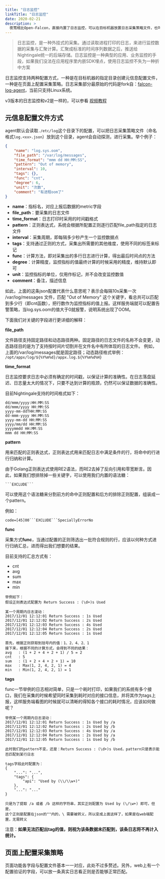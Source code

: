 ```yaml
---
title: "日志监控"
linkTitle: "日志监控"
date: 2020-02-21
description: >
  夜莺相比Open-Falcon，直接内置了日志监控，可以在目标机器放置日志采集策略文件，也可以在页面上配置日志采集策略
---
```


> 日志监控，是一种外挂式的采集。通过读取进程打印的日志，来进行监控数据的采集与汇聚计算。汇聚成标准的时间序列数据之后，推送给Nightingale统一的后端存储。日志监控是一种典型的应用、业务监控的手段，如果我们没法在应用程序里内嵌SDK埋点，使用日志监控不失为一种折中方案

日志监控支持两种配置方式，一种是在目标机器的指定目录创建元信息配置文件，一种是在页面上配置采集策略。日志采集部分最原始的代码是fork自：[falcon-log-agent](https://github.com/didi/falcon-log-agent)，当前只支持Linux系统。

v3版本的日志监控和v2是一样的，可以参看 [视频教程](https://www.bilibili.com/video/BV13z411q7in/)

## 元信息配置文件方式

agent默认会读取`./etc/log`这个目录下的配置，可以把日志采集策略文件（命名格式`log.<xx>.json`）放到这个目录，agent会自动探测，进行采集。举个例子：

```json
{
    "name": "log.sys.oom",
    "file_path": "/var/log/messages",
    "time_format": "mmm dd HH:MM:SS",
    "pattern": "Out of memory",
    "interval": 10,
    "tags": {},
    "func": "cnt",
    "degree": 6,
    "unit": "次数",
    "comment": "有进程oom了"
}
```

- **name**：指标名，对应上报后数据的metric字段
- **file_path**：要采集的日志文件
- **time_format**：日志打印时采用的时间戳格式
- **pattern**：正则表达式，系统会根据所配置正则逐行匹配file_path指定的日志文件
- **interval**：采集周期，即每隔多少秒产生一个监控数据点
- **tags**：支持通过正则的方式，采集出所需要的其他维度，使用不同的标签来标记
- **func**：计算方法，即对采集出的多行日志进行计算，得出最后时间点的方法
- **degree**：计算精度，监控指标的值最终计算的时候采用的精度，维持默认即可
- **unit**：监控指标的单位，仅用作标记，并不会改变监控数值
- **comment**：备注，描述信息

如此，上面的这条json配置代表什么意思呢？表示会每隔10s采集一次 /var/log/messages 文件，匹配 "Out of Memory" 这个关键字，看总共可以匹配到多少行（即cnt函数），把行数作为监控指标的值上报。这样服务端就可以配置告警策略，当log.sys.oom的值大于0就报警，说明系统出现了OOM。

下面我们对关键的字段进行更详细的解释：

**file_path**

文件路径支持固定路径和动态路径两种。固定路径的日志文件的名称不会变更，动态路径目的是为了支持按时间片切割并在文件名中有所体现的日志文件。
例如，上面的/var/log/messages就是固定路径；动态路径格式举例： `/opt/appx/log/${%Y%m%d}/appx.log.${%Y%m%d%H}`

**time_format**

日志监控要求日志中必须有确定的时间戳，以保证计算的准确性。在日志落盘延迟、日志量太大的情况下，只要不达到计算的瓶颈，仍然可以保证数据的准确性。

目前Nightingale支持的时间格式如下：

```
dd/mmm/yyyy:HH:MM:SS
dd/mmm/yyyy HH:MM:SS
yyyy-mm-ddTHH:MM:SS
dd-mmm-yyyy HH:MM:SS
yyyy-mm-dd HH:MM:SS
yyyy/mm/dd HH:MM:SS
yyyymmdd HH:MM:SS
mmm dd HH:MM:SS
```

**pattern**

用来匹配的正则表达式，正则表达式用来匹配日志中满足条件的行，将命中的行进行归纳和计算。

由于Golang正则表达式使用RE2语法，而RE2去掉了反向引用和零宽断言。因此，如果我们想排除掉一些关键字，可以使用我们内置的语法糖： 

```
```EXCLUDE```
```

可以使用这个语法糖来分割前方的命中正则配置和后方的排除正则配置，组装成一个pattern。

例如：

```
code=[45]00```EXCLUDE```SpeciallyErrorNo
```

**func**

采集方式**func**，当通过配置的正则筛选出一批符合规则的行，应该以何种方式进行归纳汇总，进而得出我们想要的结果。

目前支持的汇总方式有：

- cnt
- avg
- sum
- max
- min

```
举例如下：
假设正则表达式配置为 Return Success : (\d+)s Used
 
某一个周期内日志滚动：
2017/12/01 12:12:01 Return Success : 1s Used
2017/12/01 12:12:02 Return Success : 2s Used
2017/12/01 12:12:03 Return Success : 4s Used
2017/12/01 12:12:04 Return Success : 2s Used
2017/12/01 12:12:05 Return Success : 1s Used
 
首先，根据正则获取到括号内的值：1、2、4、2、1
接下来，根据不同的计算方式，会得到不同的结果：
avg   : (1 + 2 + 4 + 2 + 1) / 5 = 2
cnt   : 5
sum   : (1 + 2 + 4 + 2 + 1) = 10
max   : Max(1, 2, 4, 2, 1) = 4
min   : Min(1, 2, 4, 2, 1) = 1
```

**tags**

func一节举例的日志相对简单，只是一个耗时打印，如果我们的系统有多个接口，我们在采集的时候希望同时采集到耗时对应的接口信息，并将其作为tags上报，这样服务端看图的时候就可以清晰的得知各个接口的耗时情况，应该如何做呢？

```
举例某一个周期内日志滚动：
2017/12/01 12:12:01 Return Success : 1s Used by /a
2017/12/01 12:12:02 Return Success : 2s Used by /b
2017/12/01 12:12:03 Return Success : 4s Used by /a
2017/12/01 12:12:04 Return Success : 2s Used by /a
2017/12/01 12:12:05 Return Success : 1s Used by /b

此时我们的pattern不变，还是：Return Success : (\d+)s Used，pattern只是表示能否匹配到某行日志

tags字段此时配置为：
{
    "...": "...",
    "tags": {
        "api": "Used by (\\/\\w+)"
    },
    "...": "..."
}

只是为了提取 /a 或者 /b 这样的字符串，其实正则配置为 Used by (\/\w+) 即可，但是，
这个正则是配置在json的""内的，\ 需要被转义，所以变成上面这样了，如果是在web端配置，无需转义
```

注意：**如果无法匹配出tag的值，则视为该条数据未匹配到，该条日志将不再计入统计。**

## 页面上配置采集策略

页面功能各字段与配置文件基本一一对应，此处不过多赘述。另外，web上有一个配置验证的字段，可以放一条真实日志看正则是否能够正常匹配。
